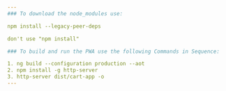```yaml
---
### To download the node_modules use: 

npm install --legacy-peer-deps 

don't use "npm install"

### To build and run the PWA use the following Commands in Sequence:

1. ng build --configuration production --aot 
2. npm install -g http-server
3. http-server dist/cart-app -o
---
```

